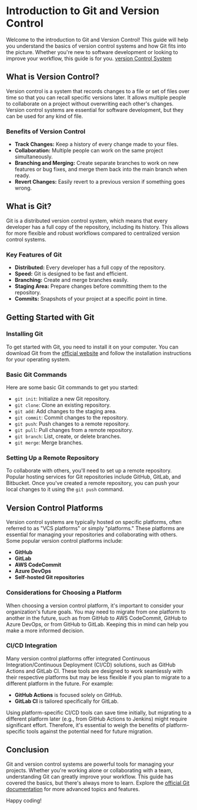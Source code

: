 # Introduction to Git and Version Control

Welcome to the introduction to Git and Version Control! This guide will help you understand the basics of version control systems and how Git fits into the picture. Whether you're new to software development or looking to improve your workflow, this guide is for you.
[version Control System](assets/github.png)

## What is Version Control?

Version control is a system that records changes to a file or set of files over time so that you can recall specific versions later. It allows multiple people to collaborate on a project without overwriting each other's changes. Version control systems are essential for software development, but they can be used for any kind of file.

### Benefits of Version Control

- **Track Changes:** Keep a history of every change made to your files.
- **Collaboration:** Multiple people can work on the same project simultaneously.
- **Branching and Merging:** Create separate branches to work on new features or bug fixes, and merge them back into the main branch when ready.
- **Revert Changes:** Easily revert to a previous version if something goes wrong.

## What is Git?

Git is a distributed version control system, which means that every developer has a full copy of the repository, including its history. This allows for more flexible and robust workflows compared to centralized version control systems.

### Key Features of Git

- **Distributed:** Every developer has a full copy of the repository.
- **Speed:** Git is designed to be fast and efficient.
- **Branching:** Create and merge branches easily.
- **Staging Area:** Prepare changes before committing them to the repository.
- **Commits:** Snapshots of your project at a specific point in time.

## Getting Started with Git

### Installing Git

To get started with Git, you need to install it on your computer. You can download Git from the [official website](https://git-scm.com/) and follow the installation instructions for your operating system.

### Basic Git Commands

Here are some basic Git commands to get you started:

- `git init`: Initialize a new Git repository.
- `git clone`: Clone an existing repository.
- `git add`: Add changes to the staging area.
- `git commit`: Commit changes to the repository.
- `git push`: Push changes to a remote repository.
- `git pull`: Pull changes from a remote repository.
- `git branch`: List, create, or delete branches.
- `git merge`: Merge branches.

### Setting Up a Remote Repository

To collaborate with others, you'll need to set up a remote repository. Popular hosting services for Git repositories include GitHub, GitLab, and Bitbucket. Once you've created a remote repository, you can push your local changes to it using the `git push` command.

## Version Control Platforms

Version control systems are typically hosted on specific platforms, often referred to as "VCS platforms" or simply "platforms." These platforms are essential for managing your repositories and collaborating with others. Some popular version control platforms include:

- **GitHub**
- **GitLab**
- **AWS CodeCommit**
- **Azure DevOps**
- **Self-hosted Git repositories**

### Considerations for Choosing a Platform

When choosing a version control platform, it's important to consider your organization's future goals. You may need to migrate from one platform to another in the future, such as from GitHub to AWS CodeCommit, GitHub to Azure DevOps, or from GitHub to GitLab. Keeping this in mind can help you make a more informed decision.

### CI/CD Integration

Many version control platforms offer integrated Continuous Integration/Continuous Deployment (CI/CD) solutions, such as GitHub Actions and GitLab CI. These tools are designed to work seamlessly with their respective platforms but may be less flexible if you plan to migrate to a different platform in the future. For example:

- **GitHub Actions** is focused solely on GitHub.
- **GitLab CI** is tailored specifically for GitLab.

Using platform-specific CI/CD tools can save time initially, but migrating to a different platform later (e.g., from GitHub Actions to Jenkins) might require significant effort. Therefore, it's essential to weigh the benefits of platform-specific tools against the potential need for future migration.

## Conclusion

Git and version control systems are powerful tools for managing your projects. Whether you're working alone or collaborating with a team, understanding Git can greatly improve your workflow. This guide has covered the basics, but there's always more to learn. Explore the [official Git documentation](https://git-scm.com/doc) for more advanced topics and features.

Happy coding!
